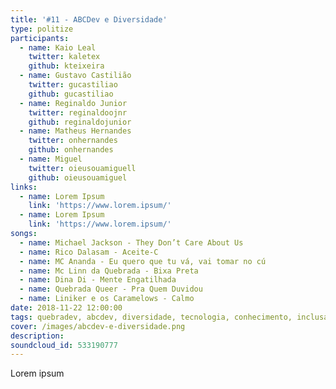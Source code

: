 ```yaml
---
title: '#11 - ABCDev e Diversidade'
type: politize
participants:
  - name: Kaio Leal
    twitter: kaletex
    github: kteixeira
  - name: Gustavo Castilião
    twitter: gucastiliao
    github: gucastiliao
  - name: Reginaldo Junior
    twitter: reginaldoojnr
    github: reginaldojunior
  - name: Matheus Hernandes
    twitter: onhernandes
    github: onhernandes
  - name: Miguel
    twitter: oieusouamiguell
    github: oieusouamiguel
links:
  - name: Lorem Ipsum
    link: 'https://www.lorem.ipsum/'
  - name: Lorem Ipsum
    link: 'https://www.lorem.ipsum/'
songs:
  - name: Michael Jackson - They Don’t Care About Us
  - name: Rico Dalasam - Aceite-C
  - name: MC Ananda - Eu quero que tu vá, vai tomar no cú
  - name: Mc Linn da Quebrada - Bixa Preta
  - name: Dina Di - Mente Engatilhada
  - name: Quebrada Queer - Pra Quem Duvidou
  - name: Liniker e os Caramelows - Calmo
date: 2018-11-22 12:00:00
tags: quebradev, abcdev, diversidade, tecnologia, conhecimento, inclusao, periferia
cover: /images/abcdev-e-diversidade.png
description:
soundcloud_id: 533190777
---
```


Lorem ipsum